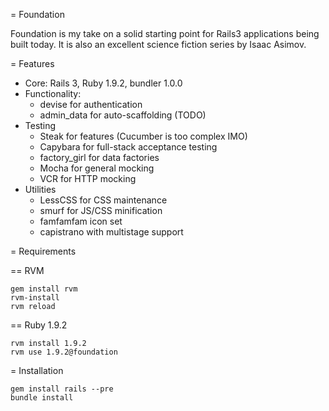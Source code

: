 = Foundation

Foundation is my take on a solid starting point for Rails3 applications being built today.  It is also an excellent science fiction series by Isaac Asimov.

= Features

 * Core: Rails 3, Ruby 1.9.2, bundler 1.0.0
 * Functionality:
    - devise for authentication
    - admin_data for auto-scaffolding (TODO)
 * Testing
    - Steak for features (Cucumber is too complex IMO)
    - Capybara for full-stack acceptance testing
    - factory_girl for data factories
    - Mocha for general mocking
    - VCR for HTTP mocking
 * Utilities
    - LessCSS for CSS maintenance
    - smurf for JS/CSS minification
    - famfamfam icon set
    - capistrano with multistage support

= Requirements

== RVM

    gem install rvm
    rvm-install
    rvm reload

== Ruby 1.9.2

    rvm install 1.9.2
    rvm use 1.9.2@foundation

= Installation

    gem install rails --pre
    bundle install
